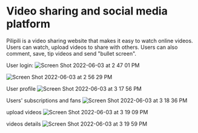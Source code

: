 # Video sharing and social media platform

Pilipili is a video sharing website that makes it easy to watch online videos. Users can watch, upload videos to share with others. Users can also comment, save, tip videos and send "bullet screen".





User login:
![Screen Shot 2022-06-03 at 2 47 01 PM](https://user-images.githubusercontent.com/85295969/171949525-09507dbf-dd77-4d9f-8575-7a6ef5c44580.png)


![Screen Shot 2022-06-03 at 2 56 29 PM](https://user-images.githubusercontent.com/85295969/171949639-99f84434-9937-4b2f-bdde-5a6bf4dc2f0a.png)

User profile
![Screen Shot 2022-06-03 at 3 17 56 PM](https://user-images.githubusercontent.com/85295969/171949664-00194dff-60dd-4bd6-a81f-649c9d16cba9.png)

Users' subscriptions and fans
![Screen Shot 2022-06-03 at 3 18 36 PM](https://user-images.githubusercontent.com/85295969/171949855-ae49be5e-a9a9-48f9-a3ea-39016cda5c0e.png)


upload videos
![Screen Shot 2022-06-03 at 3 19 09 PM](https://user-images.githubusercontent.com/85295969/171949896-f369b532-b676-4b11-878f-ec141b4e8087.png)


videos details
![Screen Shot 2022-06-03 at 3 19 59 PM](https://user-images.githubusercontent.com/85295969/171950328-24733629-a9df-48be-9088-bc36e0eee03f.png)
